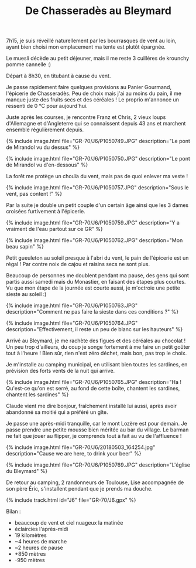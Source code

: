 ﻿---
title: "De Chasseradès au Bleymard"
permalink: /GR-70/J6/
sidebar:
  nav: "gr_70"
enable_tracks: true
---

7h15, je suis réveillé naturellement par les bourrasques de vent au loin, ayant bien choisi mon emplacement ma tente est plutôt épargnée.

Le muesli décède au petit déjeuner, mais il me reste 3 cuillères de krounchy pomme cannelle :)

Départ à 8h30, en titubant à cause du vent.

Je passe rapidement faire quelques provisions au Panier Gourmand, l'épicerie de Chasseradès.
Peu de choix mais j'ai au moins du pain, il me manque juste des fruits secs et des céréales !
Le proprio m'annonce un ressenti de 0 °C pour aujourd'hui.

Juste après les courses, je rencontre Franz et Chris, 2 vieux loups d'Allemagne et d'Angleterre qui se connaissent depuis 43 ans et marchent ensemble régulièrement depuis.

{% include image.html file="GR-70/J6/P1050749.JPG" description="Le pont de Mirandol vu du dessus" %}

{% include image.html file="GR-70/J6/P1050750.JPG" description="Le pont de Mirandol vu d'en-dessous" %}

La forêt me protège un chouïa du vent, mais pas de quoi enlever ma veste !

{% include image.html file="GR-70/J6/P1050757.JPG" description="Sous le vent, pas content !" %}

Par la suite je double un petit couple d'un certain âge ainsi que les 3 dames croisées furtivement à l'épicerie.

{% include image.html file="GR-70/J6/P1050759.JPG" description="Y a vraiment de l'eau partout sur ce GR" %}

{% include image.html file="GR-70/J6/P1050762.JPG" description="Mon beau sapin" %}

Petit gueuleton au soleil presque à l'abri du vent, le pain de l'épicerie est un régal ! Par contre noix de cajou et raisins secs ne sont plus.

Beaucoup de personnes me doublent pendant ma pause, des gens qui sont partis aussi samedi mais du Monastier, en faisant des étapes plus courtes.
Vu que mon étape de la journée est courte aussi, je m'octroie une petite sieste au soleil :)

{% include image.html file="GR-70/J6/P1050763.JPG" description="Comment ne pas faire la sieste dans ces conditions ?" %}

{% include image.html file="GR-70/J6/P1050764.JPG" description="Effectivement, il reste un peu de blanc sur les hauteurs" %}

Arrivé au Bleymard, je me rachète des figues et des céréales au chocolat !
Un peu trop d'ailleurs, du coup je songe fortement à me faire un petit goûter tout à l'heure !
Bien sûr, rien n'est zéro déchet, mais bon, pas trop le choix.

Je m'installe au camping municipal, en utilisant bien toutes les sardines, en prévision des forts vents de la nuit qui arrive.

{% include image.html file="GR-70/J6/P1050765.JPG" description="Ha ! Qu'est-ce qu'on est serré, au fond de cette boîte, chantent les sardines, chantent les sardines" %}

Claude vient me dire bonjour, fraîchement installé lui aussi, après avoir abandonné sa moitié qui a préféré un gîte.

Je passe une après-midi tranquille, car le mont Lozère est pour demain.
Je passe prendre une petite mousse bien méritée au bar du village. Le barman ne fait que jouer au flipper, je comprends tout à fait au vu de l'affluence !

{% include image.html file="GR-70/J6/20180503_164254.jpg" description="Cause we are here, to drink your beer" %}

{% include image.html file="GR-70/J6/P1050769.JPG" description="L'église du Bleymard" %}

De retour au camping, 2 randonneurs de Toulouse, Lise accompagnée de son père Éric, s'installent pendant que je prends ma douche.

{% include track.html id="J6" file="GR-70/J6.gpx" %}

Bilan :
* beaucoup de vent et ciel nuageux la matinée
* éclaircies l'après-midi
* 19 kilomètres
* ~4 heures de marche
* ~2 heures de pause
* +850 mètres
* -950 mètres
